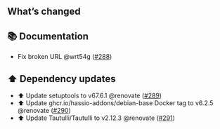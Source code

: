 ## What’s changed

## 📚 Documentation

- Fix broken URL @wrt54g ([#288](https://github.com/hassio-addons/addon-tautulli/pull/288))

## ⬆️ Dependency updates

- ⬆️ Update setuptools to v67.6.1 @renovate ([#289](https://github.com/hassio-addons/addon-tautulli/pull/289))
- ⬆️ Update ghcr.io/hassio-addons/debian-base Docker tag to v6.2.5 @renovate ([#290](https://github.com/hassio-addons/addon-tautulli/pull/290))
- ⬆️ Update Tautulli/Tautulli to v2.12.3 @renovate ([#291](https://github.com/hassio-addons/addon-tautulli/pull/291))
